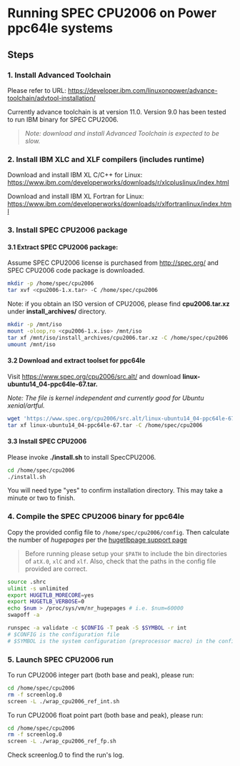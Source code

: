 # Running SPEC CPU2006 on Power ppc64le systems
## Steps
### 1. Install Advanced Toolchain
Please refer to URL:
https://developer.ibm.com/linuxonpower/advance-toolchain/advtool-installation/

Currently advance toolchain is at version 11.0. Version 9.0 has been tested to run IBM binary for SPEC CPU2006. 

>*Note: download and install Advanced Toolchain is expected to be slow.*
### 2. Install IBM XLC and XLF compilers (includes runtime)
Download and install IBM XL C/C++ for Linux:
https://www.ibm.com/developerworks/downloads/r/xlcpluslinux/index.html

Download and install IBM XL Fortran for Linux: 
https://www.ibm.com/developerworks/downloads/r/xlfortranlinux/index.html

### 3. Install SPEC CPU2006 package
#### 3.1 Extract SPEC CPU2006 package: 
Assume SPEC CPU2006 license is purchased from http://spec.org/ and SPEC CPU2006 code package is downloaded.  
```bash
mkdir -p /home/spec/cpu2006 
tar xvf <cpu2006-1.x.tar> -C /home/spec/cpu2006
```

Note: if you obtain an ISO version of CPU2006, please find **cpu2006.tar.xz** under **install_archives/** directory.    
```bash
mkdir -p /mnt/iso
mount -oloop,ro <cpu2006-1.x.iso> /mnt/iso
tar xf /mnt/iso/install_archives/cpu2006.tar.xz -C /home/spec/cpu2006
umount /mnt/iso
```    
#### 3.2 Download and extract toolset for ppc64le
Visit https://www.spec.org/cpu2006/src.alt/ and download **linux-ubuntu14_04-ppc64le-67.tar.**

*Note: The file is kernel independent and currently good for Ubuntu xenial/artful.*
```bash
wget 'https://www.spec.org/cpu2006/src.alt/linux-ubuntu14_04-ppc64le-67.tar'
tar xf linux-ubuntu14_04-ppc64le-67.tar -C /home/spec/cpu2006
```    
#### 3.3 Install SPEC CPU2006 
Please invoke **./install.sh** to install SpecCPU2006.

```bash
cd /home/spec/cpu2006 
./install.sh 
```

You will need type "yes" to confirm installation directory. This may take a minute or two to finish.
### 4. Compile the SPEC CPU2006 binary for ppc64le
Copy the provided config file to `/home/spec/cpu2006/config`. Then calculate the number of _hugepages_ per 
the [hugetlbpage support page](https://www.kernel.org/doc/Documentation/vm/hugetlbpage.txt)

>Before running please setup your `$PATH` to include the bin directories of `atX.0`, `xlC` and `xlf`. Also, check that the paths in the config file provided are correct.

```bash
source .shrc
ulimit -s unlimited
export HUGETLB_MORECORE=yes
export HUGETLB_VERBOSE=0
echo $num > /proc/sys/vm/nr_hugepages # i.e. $num=60000
swapoff -a

runspec -a validate -c $CONFIG -T peak -S $SYMBOL -r int
# $CONFIG is the configuration file 
# $SYMBOL is the system configuration (preprocessor macro) in the config file, i.e. p9_32_core
```

### 5. Launch SPEC CPU2006 run
To run CPU2006 integer part (both base and peak), please run:
```bash
cd /home/spec/cpu2006
rm -f screenlog.0
screen -L ./wrap_cpu2006_ref_int.sh
```

To run CPU2006 float point part (both base and peak), please run:
```bash
cd /home/spec/cpu2006
rm -f screenlog.0
screen -L ./wrap_cpu2006_ref_fp.sh
```
Check screenlog.0 to find the run's log.

